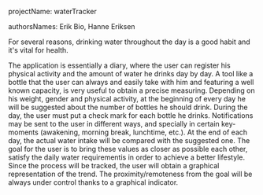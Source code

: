 projectName: waterTracker

authorsNames: Erik Bio, Hanne Eriksen


For several reasons, drinking water throughout the day is a good habit and it's vital for health.

The application is essentially a diary, where the user can register his physical activity and the amount of water he drinks day by day.
A tool like a bottle that the user can always and easily take with him and featuring a well known capacity, is very useful to obtain a precise measuring.
Depending on his weight, gender and physical activity, at the beginning of every day he will be suggested about the number of bottles he should drink.
During the day, the user must put a check mark for each bottle he drinks.
Notifications may be sent to the user in different ways, and specially in certain key-moments (awakening, morning break, lunchtime, etc.).
At the end of each day, the actual water intake will be compared with the suggested one.
The goal for the user is to bring these values as closer as possible each other, satisfy the daily water requirementis in order to achieve a better lifestyle.
Since the process will be tracked, the user will obtain a graphical representation of the trend.
The proximity/remoteness from the goal will be always under control thanks to a graphical indicator.
